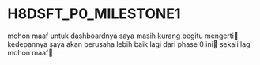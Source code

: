 # H8DSFT_P0_MILESTONE1

mohon maaf untuk dashboardnya saya masih kurang begitu mengerti🙏
kedepannya saya akan berusaha lebih baik lagi dari phase 0 ini🙏
sekali lagi mohon maaf🙏
